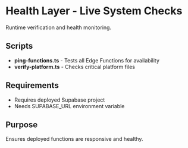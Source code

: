 # Health Layer - Live System Checks

Runtime verification and health monitoring.

## Scripts

- **ping-functions.ts** - Tests all Edge Functions for availability
- **verify-platform.ts** - Checks critical platform files

## Requirements

- Requires deployed Supabase project
- Needs SUPABASE_URL environment variable

## Purpose

Ensures deployed functions are responsive and healthy.
